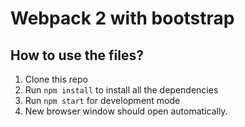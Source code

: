 # Webpack 2 with bootstrap



## How to use the files?

1. Clone this repo
2. Run `npm install` to install all the dependencies
3. Run `npm start` for development mode
4. New browser window should open automatically.
